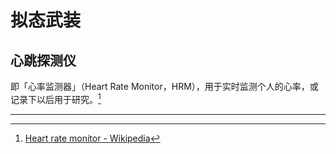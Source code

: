# 拟态武装

## 心跳探测仪

即「心率监测器」（Heart Rate Monitor，HRM），用于实时监测个人的心率，或记录下以后用于研究。[^1]

---

[^1]: [Heart rate monitor - Wikipedia](https://en.wikipedia.org/wiki/Heart_rate_monitor)
